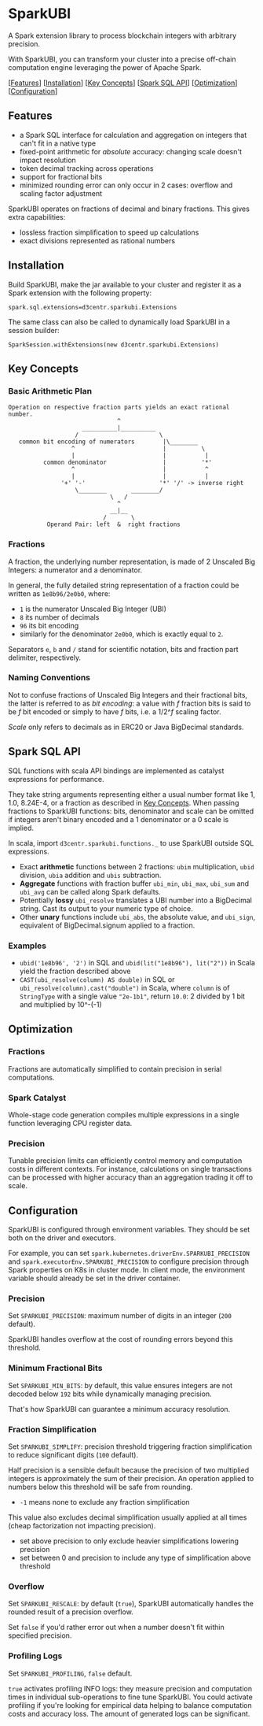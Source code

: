# SparkUBI
A Spark extension library to process blockchain integers with arbitrary precision. 

With SparkUBI, you can transform your cluster into a precise off-chain computation engine leveraging the power of Apache Spark.

[[Features](#features)] [[Installation](#installation)] [[Key Concepts](#key-concepts)] [[Spark SQL API](#spark-sql-api)] [[Optimization](#optimization)] [[Configuration](#configuration)]
## Features
- a Spark SQL interface for calculation and aggregation on integers that can't fit in a native type
- fixed-point arithmetic for _absolute_ accuracy: changing scale doesn't impact resolution
- token decimal tracking across operations
- support for fractional bits
- minimized rounding error can only occur in 2 cases: overflow and scaling factor adjustment

SparkUBI operates on fractions of decimal and binary fractions. This gives extra capabilities:
- lossless fraction simplification to speed up calculations
- exact divisions represented as rational numbers

## Installation
Build SparkUBI, make the jar available to your cluster and register it as a Spark extension with the following property: 

`spark.sql.extensions=d3centr.sparkubi.Extensions` 

The same class can also be called to dynamically load SparkUBI in a session builder: 

`SparkSession.withExtensions(new d3centr.sparkubi.Extensions)`
## Key Concepts
### Basic Arithmetic Plan
```
Operation on respective fraction parts yields an exact rational number.
                               ^
                     __________|__________
                   /                       \
   common bit encoding of numerators        |\________
                  ^                         |          \
                  |                         |           |
          common denominator                |          '*'
                  ^                         |           ^
                  |                         |           |
               '+' '-'                     '*' '/' -> inverse right
                   \________       ________/
                             \   /
                               ^
                             __|__
                           /       \ 
           Operand Pair: left  &  right fractions
```
### Fractions
A fraction, the underlying number representation, is made of 2 Unscaled Big Integers: a numerator and a denominator. 

In general, the fully detailed string representation of a fraction could be written as `1e8b96/2e0b0`, where: 
- `1` is the numerator Unscaled Big Integer (UBI)
- `8` its number of decimals
- `96` its bit encoding
- similarly for the denominator `2e0b0`, which is exactly equal to `2`. 

Separators `e`, `b` and `/` stand for scientific notation, bits and fraction part delimiter, respectively.
### Naming Conventions

Not to confuse fractions of Unscaled Big Integers and their fractional bits, the latter is referred to as _bit encoding_: a value with _f_ fraction bits is said to be _f_ bit encoded or simply to have _f_ bits, i.e. a 1/2^_f_ scaling factor. 

_Scale_ only refers to decimals as in ERC20 or Java BigDecimal standards.
## Spark SQL API
SQL functions with scala API bindings are implemented as catalyst expressions for performance.

They take string arguments representing either a usual number format like 1, 1.0, 8.24E-4, or a fraction as described in [Key Concepts](#fractions). When passing fractions to SparkUBI functions: bits, denominator and scale can be omitted if integers aren't binary encoded and a 1 denominator or a 0 scale is implied.

In scala, import `d3centr.sparkubi.functions._` to use SparkUBI outside SQL expressions.
- Exact __arithmetic__ functions between 2 fractions: `ubim` multiplication, `ubid` division, `ubia` addition and `ubis` subtraction. 
- __Aggregate__ functions with fraction buffer `ubi_min`, `ubi_max`, `ubi_sum` and `ubi_avg` can be called along Spark defaults.
- Potentially __lossy__ `ubi_resolve` translates a UBI number into a BigDecimal string. Cast its output to your numeric type of choice.
- Other __unary__ functions include `ubi_abs`, the absolute value, and `ubi_sign`, equivalent of BigDecimal.signum applied to a fraction.
### Examples
- `ubid('1e8b96', '2')` in SQL and `ubid(lit("1e8b96"), lit("2"))` in Scala yield the fraction described above
- `CAST(ubi_resolve(column) AS double)` in SQL or `ubi_resolve(column).cast("double")` in Scala, where `column` is of `StringType` with a single value `"2e-1b1"`, return `10.0`: 2 divided by 1 bit and multiplied by 10^-(-1)

## Optimization
### Fractions
Fractions are automatically simplified to contain precision in serial computations.
### Spark Catalyst
Whole-stage code generation compiles multiple expressions in a single function leveraging CPU register data.
### Precision
Tunable precision limits can efficiently control memory and computation costs in different contexts. For instance, calculations on single transactions can be processed with higher accuracy than an aggregation trading it off to scale.
## Configuration
SparkUBI is configured through environment variables. They should be set both on the driver and executors.

For example, you can set `spark.kubernetes.driverEnv.SPARKUBI_PRECISION` and `spark.executorEnv.SPARKUBI_PRECISION` to configure precision through Spark properties on K8s in cluster mode. In client mode, the environment variable should already be set in the driver container.
### Precision
Set `SPARKUBI_PRECISION`: maximum number of digits in an integer (`200` default). 

SparkUBI handles overflow at the cost of rounding errors beyond this threshold.
### Minimum Fractional Bits
Set `SPARKUBI_MIN_BITS`: by default, this value ensures integers are not decoded below `192` bits while dynamically managing precision. 

That's how SparkUBI can guarantee a minimum accuracy resolution.
### Fraction Simplification
Set `SPARKUBI_SIMPLIFY`: precision threshold triggering fraction simplification to reduce significant digits (`100` default). 

Half precision is a sensible default because the precision of two multiplied integers is approximately the sum of their precision. An operation applied to numbers below this threshold will be safe from rounding.
- `-1` means none to exclude any fraction simplification 

This value also excludes decimal simplification usually applied at all times (cheap factorization not impacting precision).
- set above precision to only exclude heavier simplifications lowering precision
- set between 0 and precision to include any type of simplification above threshold
### Overflow
Set `SPARKUBI_RESCALE`: by default (`true`), SparkUBI automatically handles the rounded result of a precision overflow.

Set `false` if you'd rather error out when a number doesn't fit within specified precision.
### Profiling Logs
Set `SPARKUBI_PROFILING`, `false` default.

`true` activates profiling INFO logs: they measure precision and computation times in individual sub-operations to fine tune SparkUBI. You could activate profiling if you're looking for empirical data helping to balance computation costs and accuracy loss. The amount of generated logs can be significant.

